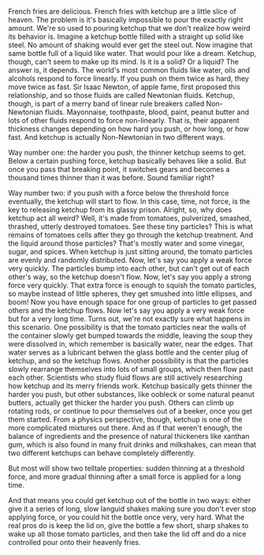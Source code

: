 
French fries are delicious.
French fries with ketchup are a little slice of heaven.
The problem is it&#39;s basically impossible
to pour the exactly right amount.
We&#39;re so used to pouring ketchup that we don&#39;t realize
how weird its behavior is.
Imagine a ketchup bottle filled with a straight up solid like steel.
No amount of shaking would ever get the steel out.
Now imagine that same bottle full of a liquid like water.
That would pour like a dream.
Ketchup, though, can&#39;t seem to make up its mind.
Is it is a solid? Or a liquid?
The answer is, it depends.
The world&#39;s most common fluids like water, oils and alcohols
respond to force linearly.
If you push on them twice as hard, they move twice as fast.
Sir Isaac Newton, of apple fame, first proposed this relationship,
and so those fluids are called Newtonian fluids.
Ketchup, though, is part of a merry band of linear rule breakers
called Non-Newtonian fluids.
Mayonnaise, toothpaste, blood, paint, peanut butter
and lots of other fluids respond to force non-linearly.
That is, their apparent thickness changes
depending on how hard you push, or how long, or how fast.
And ketchup is actually Non-Newtonian in two different ways.

Way number one: the harder you push, the thinner ketchup seems to get.
Below a certain pushing force,
ketchup basically behaves like a solid.
But once you pass that breaking point,
it switches gears and becomes a thousand times thinner than it was before.
Sound familiar right?

Way number two: if you push with a force below the threshold force
eventually, the ketchup will start to flow.
In this case, time, not force, is the key to releasing ketchup
from its glassy prison.
Alright, so, why does ketchup act all weird?
Well, it&#39;s made from tomatoes, pulverized, smashed, thrashed,
utterly destroyed tomatoes.
See these tiny particles?
This is what remains of tomatoes cells
after they go through the ketchup treatment.
And the liquid around those particles?
That&#39;s mostly water and some vinegar, sugar, and spices.
When ketchup is just sitting around,
the tomato particles are evenly and randomly distributed.
Now, let&#39;s say you apply a weak force very quickly.
The particles bump into each other,
but can&#39;t get out of each other&#39;s way,
so the ketchup doesn&#39;t flow.
Now, let&#39;s say you apply a strong force very quickly.
That extra force is enough to squish the tomato particles,
so maybe instead of little spheres,
they get smushed into little ellipses, and boom!
Now you have enough space for one group of particles
to get passed others and the ketchup flows.
Now let&#39;s say you apply a very weak force but for a very long time.
Turns out, we&#39;re not exactly sure what happens in this scenario.
One possibility is that the tomato particles near the walls of the container
slowly get bumped towards the middle,
leaving the soup they were dissolved in,
which remember is basically water,
near the edges.
That water serves as a lubricant betwen the glass bottle
and the center plug of ketchup,
and so the ketchup flows.
Another possibility is that the particles slowly rearrange themselves
into lots of small groups, which then flow past each other.
Scientists who study fluid flows are still actively researching
how ketchup and its merry friends work.
Ketchup basically gets thinner the harder you push,
but other substances, like oobleck or some natural peanut butters,
actually get thicker the harder you push.
Others can climb up rotating rods,
or continue to pour themselves out of a beeker,
once you get them started.
From a physics perspective, though,
ketchup is one of the more complicated mixtures out there.
And as if that weren&#39;t enough, the balance of ingredients
and the presence of natural thickeners like xanthan gum,
which is also found in many fruit drinks and milkshakes,
can mean that two different ketchups
can behave completely differently.

But most will show two telltale properties:
sudden thinning at a threshold force,
and more gradual thinning after a small force
is applied for a long time.

And that means you could get ketchup out of the bottle in two ways:
either give it a series of long, slow languid shakes
making sure you don&#39;t ever stop applying force,
or you could hit the bottle once very, very hard.
What the real pros do is keep the lid on,
give the bottle a few short, sharp shakes
to wake up all those tomato particles,
and then take the lid off
and do a nice controlled pour onto their heavenly fries.
